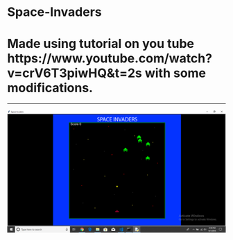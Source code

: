# Space-Invaders


<h1>Made using tutorial on you tube https://www.youtube.com/watch?v=crV6T3piwHQ&t=2s with some modifications.</h1>


<hr>


![alt text](https://raw.githubusercontent.com/techquee/space-invaders/master/image.png)

